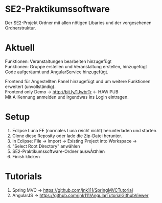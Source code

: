 # SE2-Praktikumssoftware

Der SE2-Projekt Ordner mit allen nötigen Libaries und der vorgesehenen Ordnerstruktur.

Aktuell
=======
Funktionen: Veranstaltungen bearbeiten hinzugefügt <br />
Funktionen: Gruppe erstellen und Veranstaltung erstellen, hinzugefügt <br />
Code aufgeräumt und AngularService hinzugefügt.

Frontend für Angestellten Panel hinzugefügt und um weitere Funktionen erweitert (unvollständig). <br />
Frontend only Demo -> http://bit.ly/1JwbrTr <- HAW PUB <br />
Mit A-Kennung anmelden und irgendwas ins Login eintragen.

Setup
=====
1.  Eclipse Luna EE (normales Luna reicht nicht) herunterladen und starten.
2.  Clone diese Reposity oder lade die Zip-Datei herunter.
3.  In Eclipse: File -> Import -> Existing Project into Workspace -> 
4.  "Select Root Directory" anwählen
5.  SE2-Praktikumssoftware-Ordner auswÃ¤hlen
6.  Finish klicken

Tutorials
=========
1.  Spring MVC -> https://github.com/jnk111/SpringMVCTutorial
2.  AngularJS -> https://github.com/jnk111/AngularTutorialGithubViewer
